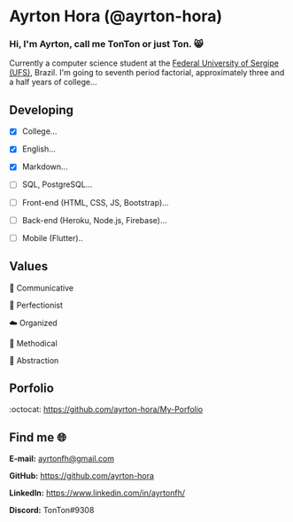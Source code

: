 # Ayrton Hora (@ayrton-hora)

### Hi, I'm Ayrton, call me TonTon or just Ton. 😸

Currently a computer science student at the [Federal University of Sergipe (UFS)](https://www.ufs.br/), Brazil. I'm going to seventh period factorial, approximately three and a half years of college...

## Developing
- [X] College...
- [X] English...
- [X] Markdown...
- [ ] SQL, PostgreSQL...
- [ ] Front-end (HTML, CSS, JS, Bootstrap)...
- [ ] Back-end (Heroku, Node.js, Firebase)...
- [ ] Mobile (Flutter)..


## Values 
💬 Communicative

📓 Perfectionist

☁️ Organized

📌 Methodical

🍂 Abstraction


## Porfolio 
:octocat: https://github.com/ayrton-hora/My-Porfolio

## Find me :globe_with_meridians:
**E-mail:** ayrtonfh@gmail.com

**GitHub:** https://github.com/ayrton-hora

**LinkedIn:** https://www.linkedin.com/in/ayrtonfh/

**Discord:** TonTon#9308

<!---
ayrton-hora/ayrton-hora is a ✨ special ✨ repository because its `README.md` (this file) appears on your GitHub profile.
You can click the Preview link to take a look at your changes.
--->
